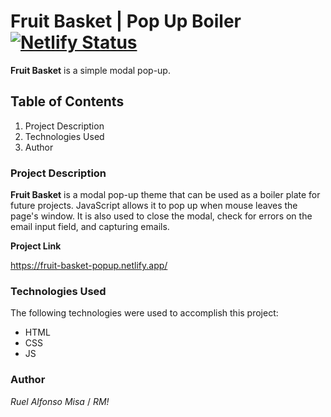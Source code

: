 # Fruit Basket | Pop Up Boiler [![Netlify Status](https://api.netlify.com/api/v1/badges/1b019ac5-3f32-4457-9bf8-e5efb8319f76/deploy-status)](https://app.netlify.com/sites/fruit-basket-popup/deploys)

**Fruit Basket** is a simple modal pop-up.

## Table of Contents

1. Project Description
2. Technologies Used
3. Author

### Project Description

**Fruit Basket** is a modal pop-up theme that can be used as a boiler plate for future projects. JavaScript allows it to pop up when mouse leaves the page's window. It is also used to close the modal, check for errors on the email input field, and capturing emails.

**Project Link**

https://fruit-basket-popup.netlify.app/

### Technologies Used

The following technologies were used to accomplish this project:

- HTML
- CSS
- JS

### Author

_Ruel Alfonso Misa_ / _RM!_

